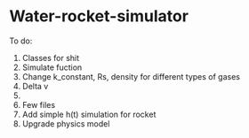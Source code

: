 # Water-rocket-simulator

To do:
1. Classes for shit
2. Simulate fuction 
3. Change k_constant, Rs, density for different types of gases
4. Delta v
5. 
6. Few files
7. Add simple h(t) simulation for rocket
8. Upgrade physics model